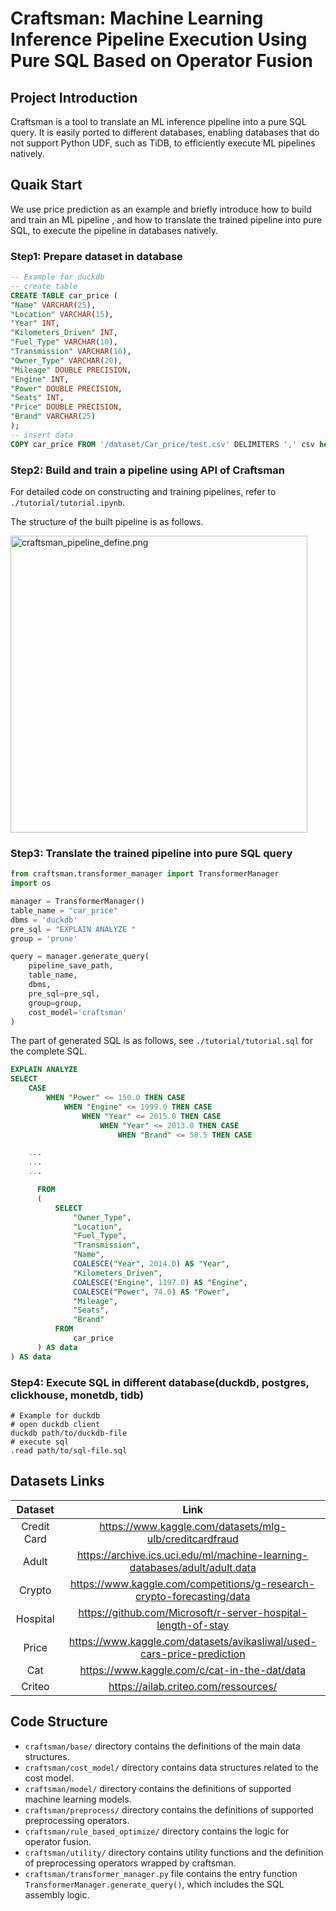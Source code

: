 # Craftsman: Machine Learning Inference Pipeline Execution Using Pure SQL Based on Operator Fusion

## Project Introduction
Craftsman is a tool to translate an ML inference pipeline into a pure SQL query. It is easily ported to different databases, enabling databases that do not support Python UDF, such as TiDB, to efficiently execute ML pipelines natively. 


## Quaik Start

We use price prediction as an example and briefly introduce how to build and train an ML pipeline , and how to translate the trained pipeline into pure SQL, to execute the pipeline in databases natively.

### Step1: Prepare dataset in database
```sql
-- Example for duckdb
-- create table
CREATE TABLE car_price (
"Name" VARCHAR(25),
"Location" VARCHAR(15),
"Year" INT,
"Kilometers_Driven" INT,
"Fuel_Type" VARCHAR(10),
"Transmission" VARCHAR(10),
"Owner_Type" VARCHAR(20),
"Mileage" DOUBLE PRECISION,
"Engine" INT,
"Power" DOUBLE PRECISION,
"Seats" INT,
"Price" DOUBLE PRECISION,
"Brand" VARCHAR(25)
);
-- insert data
COPY car_price FROM '/dataset/Car_price/test.csv' DELIMITERS ',' csv header;
```

###  Step2: Build and train a pipeline using API of Craftsman

For detailed code on constructing and training pipelines, refer to `./tutorial/tutorial.ipynb`.

The structure of the built pipeline is as follows.

<!-- ![craftsman_pipeline_define.jpg](craftsman_pipeline_define.jpg "/craftsman_pipeline_define.jpg") -->

<!-- <img src="./tutorial/craftsman_pipeline_define.png" alt="craftsman_pipeline_define.png" title="craftsman_pipeline_define.png" width="475"/> -->

<img src="https://github.com/DBRookie/data-service-example/b…ter/images/craftsman_pipeline_define.png?raw=true" alt="craftsman_pipeline_define.png" title="craftsman_pipeline_define.png" width="475"/>


### Step3: Translate the trained pipeline into pure SQL query
```python
from craftsman.transformer_manager import TransformerManager
import os

manager = TransformerManager()
table_name = "car_price"
dbms = 'duckdb'
pre_sql = "EXPLAIN ANALYZE "
group = 'prune'

query = manager.generate_query(
    pipeline_save_path,
    table_name,
    dbms,
    pre_sql=pre_sql,
    group=group,
    cost_model='craftsman'
)
```

The part of generated SQL is as follows, see `./tutorial/tutorial.sql` for the complete SQL.

```sql
EXPLAIN ANALYZE
SELECT
    CASE
        WHEN "Power" <= 150.0 THEN CASE
            WHEN "Engine" <= 1999.0 THEN CASE
                WHEN "Year" <= 2015.0 THEN CASE
                    WHEN "Year" <= 2013.0 THEN CASE
                        WHEN "Brand" <= 58.5 THEN CASE

    ...
    ...
    ...

      FROM
      (
          SELECT
              "Owner_Type",
              "Location",
              "Fuel_Type",
              "Transmission",
              "Name",
              COALESCE("Year", 2014.0) AS "Year",
              "Kilometers_Driven",
              COALESCE("Engine", 1197.0) AS "Engine",
              COALESCE("Power", 74.0) AS "Power",
              "Mileage",
              "Seats",
              "Brand"
          FROM
              car_price
      ) AS data
) AS data

```



### Step4: Execute SQL in different database(duckdb, postgres, clickhouse, monetdb, tidb)
```shell
# Example for duckdb
# open duckdb client
duckdb path/to/duckdb-file
# execute sql
.read path/to/sql-file.sql
```




## Datasets Links

| Dataset | Link |
|:---:|:---:|
| Credit Card | https://www.kaggle.com/datasets/mlg-ulb/creditcardfraud |
| Adult | https://archive.ics.uci.edu/ml/machine-learning-databases/adult/adult.data |
| Crypto | https://www.kaggle.com/competitions/g-research-crypto-forecasting/data |
| Hospital | https://github.com/Microsoft/r-server-hospital-length-of-stay |
| Price | https://www.kaggle.com/datasets/avikasliwal/used-cars-price-prediction |
| Cat | https://www.kaggle.com/c/cat-in-the-dat/data |
| Criteo | https://ailab.criteo.com/ressources/ |



## Code Structure
- `craftsman/base/` directory contains the definitions of the main data structures.
- `craftsman/cost_model/` directory contains data structures related to the cost model.
- `craftsman/model/` directory contains the definitions of supported machine learning models.
- `craftsman/preprocess/` directory contains the definitions of supported preprocessing operators.
- `craftsman/rule_based_optimize/` directory contains the logic for operator fusion.
- `craftsman/utility/` directory contains utility functions and the definition of preprocessing operators wrapped by craftsman.
- `craftsman/transformer_manager.py` file contains the entry function `TransformerManager.generate_query()`, which includes the SQL assembly logic.